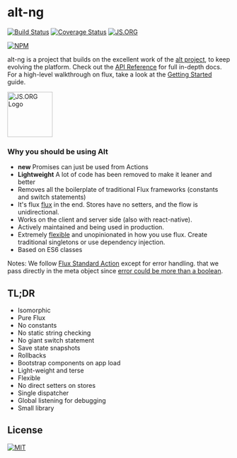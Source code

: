 # alt-ng

[![Build Status](https://secure.travis-ci.org/koliseoapi/alt-ng.svg?branch=master)](http://travis-ci.org/koliseoapi/alt-ng)
[![Coverage Status](https://img.shields.io/coveralls/koliseoapi/alt-ng.svg?style=flat)](https://coveralls.io/r/koliseoapi/alt-ng)
[![JS.ORG](https://img.shields.io/badge/js.org-alt-ffb400.svg?style=flat-square)](http://js.org)

[![NPM](https://nodei.co/npm/alt-ng.png?downloads=true)](https://nodei.co/npm/alt-ng/)

alt-ng is a project that builds on the excellent work of the [alt project](http://alt.js.org), to keep evolving the platform. Check out the
[API Reference](http://alt-ng.js.org/) for full in-depth docs. For a high-level walkthrough on flux, take a look at the
[Getting Started](http://alt-ng.js.org/tutorial/) guide.

<a href="https://js.org" target="_blank" title="JS.ORG | JavaScript Community">
<img src="https://logo.js.org/dark_horz.png" width="102" alt="JS.ORG Logo"/></a>
<!-- alternatives [bright|dark]_[horz|vert|tiny].png (width[horz:102,vert:50,tiny:77]) -->

### Why you should be using Alt

* **new** Promises can just be used from Actions
* **Lightweight** A lot of code has been removed to make it leaner and better
* Removes all the boilerplate of traditional Flux frameworks (constants and switch statements)
* It's flux [flux](http://facebook.github.io/flux/docs/overview.html) in the end. Stores have no setters, and the flow is unidirectional.
* Works on the client and server side (also with react-native).
* Actively maintained and being used in production.
* Extremely [flexible](#flexibility) and unopinionated in how you use flux. Create traditional singletons or use dependency injection.
* Based on ES6 classes


Notes: We follow [Flux Standard Action](https://github.com/acdlite/flux-standard-action/) except for error handling. that we pass directly in the meta object since [error could be more than a boolean](https://github.com/acdlite/flux-standard-action/issues/17).


## TL;DR

* Isomorphic
* Pure Flux
* No constants
* No static string checking
* No giant switch statement
* Save state snapshots
* Rollbacks
* Bootstrap components on app load
* Light-weight and terse
* Flexible
* No direct setters on stores
* Single dispatcher
* Global listening for debugging
* Small library

## License

[![MIT](https://img.shields.io/npm/l/alt.svg?style=flat)](http://josh.mit-license.org)
